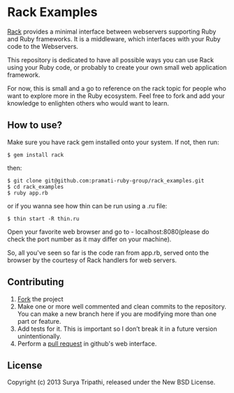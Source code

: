# Rack Examples

[Rack](https://github.com/rack/rack) provides a minimal interface between webservers supporting Ruby and Ruby frameworks. It is a middleware, which interfaces with your Ruby code to the Webservers.

This repository is dedicated to have all possible ways you can use Rack using your Ruby code, or probably to create your own small web application framework.

For now, this is small and a go to reference on the rack topic for people who want to explore more in the Ruby ecosystem. Feel free to fork and add your knowledge to enlighten others who would want to learn.

## How to use?

Make sure you have rack gem installed onto your system. If not, then run:

    $ gem install rack

then:
    
    $ git clone git@github.com:pramati-ruby-group/rack_examples.git
    $ cd rack_examples
    $ ruby app.rb

or if you wanna see how thin can be run using a .ru file:

    $ thin start -R thin.ru


Open your favorite web browser and go to - localhost:8080(please do check the port number as it may differ on your machine).

So, all you've seen so far is the code ran from app.rb, served onto the browser by the courtesy of Rack handlers for web servers.

## Contributing

1. [Fork](https://help.github.com/articles/fork-a-repo) the project
2. Make one or more well commented and clean commits to the repository. You can make a new branch here if you are modifying more than one part or feature.
3. Add tests for it. This is important so I don’t break it in a future version unintentionally.
4. Perform a [pull request](https://help.github.com/articles/using-pull-requests) in github's web interface.

## License
Copyright (c) 2013 Surya Tripathi, released under the New BSD License.